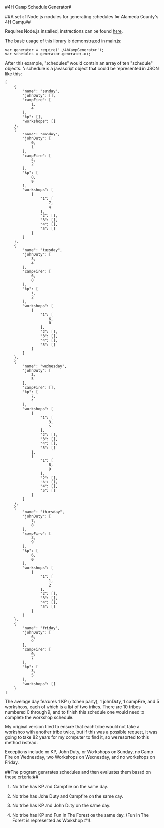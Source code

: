 #4H Camp Schedule Generator#

##A set of Node.js modules for generating schedules for Alameda County's 4H Camp.##

Requires Node.js installed, instructions can be found [here](http://nodejs.org/).

The basic usage of this library is demonstrated in main.js:

	var generator = require('./4hCampGenerator');
	var schedules = generator.generate(10);

After this example, "schedules" would contain an array of ten "schedule" objects.  A schedule is a javascript object that could be represented in JSON like this:

	[
		{
			"name": "sunday",
			"johnDuty": [],
			"campFire": [
				1,
				4
			],
			"kp": [],
			"workshops": []
		},
		{
			"name": "monday",
			"johnDuty": [
				0,
				1
			],
			"campFire": [
				5,
				2
			],
			"kp": [
				8,
				9
			],
			"workshops": [
				{
					"1": [
						7,
						4
					],
					"2": [],
					"3": [],
					"4": [],
					"5": []
				}
			]
		},
		{
			"name": "tuesday",
			"johnDuty": [
				3,
				4
			],
			"campFire": [
				6,
				8
			],
			"kp": [
				1,
				2
			],
			"workshops": [
				{
					"1": [
						6,
						0
					],
					"2": [],
					"3": [],
					"4": [],
					"5": []
				}
			]
		},
		{
			"name": "wednesday",
			"johnDuty": [
				2,
				5
			],
			"campFire": [],
			"kp": [
				7,
				4
			],
			"workshops": [
				{
					"1": [
						3,
						5
					],
					"2": [],
					"3": [],
					"4": [],
					"5": []
				},
				{
					"1": [
						8,
						9
					],
					"2": [],
					"3": [],
					"4": [],
					"5": []
				}
			]
		},
		{
			"name": "thursday",
			"johnDuty": [
				7,
				8
			],
			"campFire": [
				3,
				9
			],
			"kp": [
				6,
				0
			],
			"workshops": [
				{
					"1": [
						1,
						2
					],
					"2": [],
					"3": [],
					"4": [],
					"5": []
				}
			]
		},
		{
			"name": "friday",
			"johnDuty": [
				6,
				9
			],
			"campFire": [
				0,
				7
			],
			"kp": [
				3,
				5
			],
			"workshops": []
		}
	]

The average day features 1 KP (kitchen party), 1 johnDuty, 1 campFire, and 5 workshops, each of which is a list of two tribes.  There are 10 tribes, numbered 0 through 9, and to finish this schedule one would need to complete the workshop schedule.

My original version tried to ensure that each tribe would not take a workshop with another tribe twice, but if this was a possible request, it was going to take 82 years for my computer to find it, so we resorted to this method instead.

Exceptions include no KP, John Duty, or Workshops on Sunday, no Camp Fire on Wednesday, two Workshops on Wednesday, and no workshops on Friday.

##The program generates schedules and then evaluates them based on these criteria:##

1. No tribe has KP and Campfire on the same day.

2. No tribe has John Duty and Campfire on the same day.

3. No tribe has KP and John Duty on the same day.

4. No tribe has KP and Fun In The Forest on the same day. (Fun In The Forest is represented as Workshop #1).